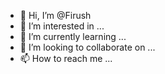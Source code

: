 - 👋 Hi, I’m @Firush
- 👀 I’m interested in ...
- 🌱 I’m currently learning ...
- 💞️ I’m looking to collaborate on ...
- 📫 How to reach me ...

<!---
Firush/Firush is a ✨ special ✨ repository because its `README.md` (this file) appears on your GitHub profile.
You can click the Preview link to take a look at your changes.
--->

